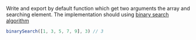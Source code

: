 Write and export by default function which get two arguments the array and searching element.
The implementation should using [binary search algorithm](http://en.wikipedia.org/wiki/Binary_search_algorithm)

```js
binarySearch([1, 3, 5, 7, 9], 3) // 3
```
